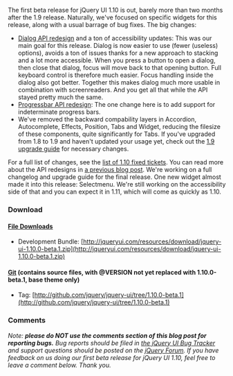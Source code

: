 The first beta release for jQuery UI 1.10 is out, barely more than two
months after the 1.9 release. Naturally, we've focused on specific
widgets for this release, along with a usual barrage of bug fixes. The
big changes:

-   [Dialog API
    redesign](http://forum.jquery.com/topic/dialog-api-redesign) and a
    ton of accessibility updates: This was our main goal for this
    release. Dialog is now easier to use (fewer (useless) options),
    avoids a ton of issues thanks for a new approach to stacking and a
    lot more accessible. When you press a button to open a dialog, then
    close that dialog, focus will move back to that opening button. Full
    keyboard control is therefore much easier. Focus handling inside the
    dialog also got better. Together this makes dialog much more usable
    in combination with screenreaders. And you get all that while the
    API stayed pretty much the same.
-   [Progressbar API
    redesign](http://forum.jquery.com/topic/progressbar-api-redesign):
    The one change here is to add support for indeterminate progress
    bars.
-   We've removed the backward compability layers in Accordion,
    Autocomplete, Effects, Position, Tabs and Widget, reducing the
    filesize of these components, quite significantly for Tabs. If
    you've upgraded from 1.8 to 1.9 and haven't updated your usage yet,
    check out the [1.9 upgrade
    guide](http://jqueryui.com/upgrade-guide/1.9/) for necessary
    changes.

For a full list of changes, see the [list of 1.10 fixed
tickets](http://bugs.jqueryui.com/query?resolution=fixed&milestone=1.10.0&group=component).
You can read more about the API redesigns in [a previous blog
post](http://blog.jqueryui.com/2011/03/api-redesigns-the-past-present-and-future/ "API Redesigns: The Past, Present and Future").
We're working on a full changelog and upgrade guide for the final
release. One new widget almost made it into this release: Selectmenu.
We're still working on the accessibility side of that and you can expect
it in 1.11, which will come as quickly as 1.10.

### Download

#### [File Downloads](http://jqueryui.com/download/all/)

-   Development
    Bundle: [http://jqueryui.com/resources/download/jquery-ui-1.10.0-beta.1.zip](http://jqueryui.com/resources/download/jquery-ui-1.10.0-beta.1.zip)

#### [Git](http://github.com/jquery/jquery-ui/) (contains source files, with @VERSION not yet replaced with 1.10.0-beta.1, base theme only)

-   Tag: [http://github.com/jquery/jquery-ui/tree/1.10.0-beta.1](http://github.com/jquery/jquery-ui/tree/1.10.0-beta.1)

### Comments

*Note: **please do NOT use the comments section of this blog post for
reporting bugs.** Bug reports should be filed in [the jQuery UI Bug
Tracker](http://bugs.jqueryui.com) and support questions should be
posted on the [jQuery Forum](http://forum.jquery.com).* *If you have
feedback on us doing our first beta release for jQuery UI 1.10, feel
free to leave a comment below. Thank you.*
